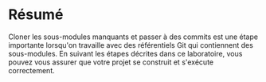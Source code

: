 # Résumé

Cloner les sous-modules manquants et passer à des commits est une étape importante lorsqu'on travaille avec des référentiels Git qui contiennent des sous-modules. En suivant les étapes décrites dans ce laboratoire, vous pouvez vous assurer que votre projet se construit et s'exécute correctement.
